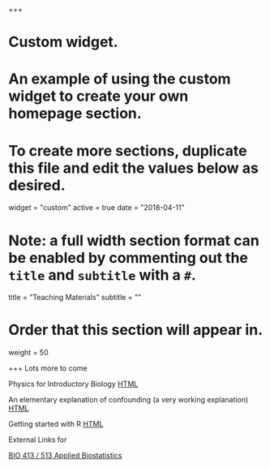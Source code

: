 +++
# Custom widget.
# An example of using the custom widget to create your own homepage section.
# To create more sections, duplicate this file and edit the values below as desired.
widget = "custom"
active = true
date = "2018-04-11"

# Note: a full width section format can be enabled by commenting out the `title` and `subtitle` with a `#`.
title = "Teaching Materials"
subtitle = ""

# Order that this section will appear in.
weight = 50

+++
Lots more to come

Physics for Introductory Biology
<a class="btn" href="/files/physics_for_biologists/index.html">HTML</a>

An elementary explanation of confounding (a very working explanation)
<a class="btn" href="/files/math/confounding.html">HTML</a>

Getting started with R
<a class="btn" href="/files/lab/Getting_started_with_R.html">HTML</a>

External Links for

[BIO 413 / 513 Applied Biostatistics](/categories/statistics-links/)
